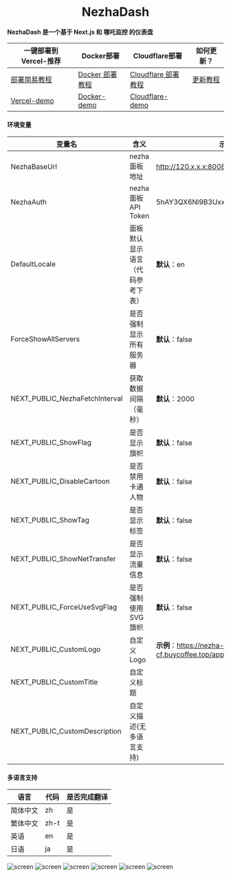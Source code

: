<h1 align="center">NezhaDash</h1>

<strong>NezhaDash 是一个基于 Next.js 和 哪吒监控 的仪表盘</strong>
<br>

</div>

| 一键部署到 Vercel-推荐                                | Docker部署                                                      | Cloudflare部署                                                          | 如何更新？                                                |
| ----------------------------------------------------- | --------------------------------------------------------------- | ----------------------------------------------------------------------- | --------------------------------------------------------- |
| [部署简易教程](https://buycoffee.top/blog/tech/nezha) | [Docker 部署教程](https://buycoffee.top/blog/tech/nezha-docker) | [Cloudflare 部署教程](https://buycoffee.top/blog/tech/nezha-cloudflare) | [更新教程](https://buycoffee.top/blog/tech/nezha-upgrade) |
| [Vercel-demo](https://nezha-dash-ruddy.vercel.app)    | [Docker-demo](https://nezha-docker.buycoffee.tech)              | [Cloudflare-demo](https://nezha-cloudflare.buycoffee.tech)              |

#### 环境变量

| 变量名                         | 含义                             | 示例                                                          |
| ------------------------------ | -------------------------------- | ------------------------------------------------------------- |
| NezhaBaseUrl                   | nezha 面板地址                   | http://120.x.x.x:8008                                         |
| NezhaAuth                      | nezha 面板 API Token             | 5hAY3QX6Nl9B3Uxxxx26KMvOMyXS1Udi                              |
| DefaultLocale                  | 面板默认显示语言（代码参考下表） | **默认**：en                                                  |
| ForceShowAllServers            | 是否强制显示所有服务器           | **默认**：false                                               |
| NEXT_PUBLIC_NezhaFetchInterval | 获取数据间隔（毫秒）             | **默认**：2000                                                |
| NEXT_PUBLIC_ShowFlag           | 是否显示旗帜                     | **默认**：false                                               |
| NEXT_PUBLIC_DisableCartoon     | 是否禁用卡通人物                 | **默认**：false                                               |
| NEXT_PUBLIC_ShowTag            | 是否显示标签                     | **默认**：false                                               |
| NEXT_PUBLIC_ShowNetTransfer    | 是否显示流量信息                 | **默认**：false                                               |
| NEXT_PUBLIC_ForceUseSvgFlag    | 是否强制使用SVG旗帜              | **默认**：false                                               |
| NEXT_PUBLIC_CustomLogo         | 自定义Logo                       | **示例**：https://nezha-cf.buycoffee.top/apple-touch-icon.png |
| NEXT_PUBLIC_CustomTitle        | 自定义标题                       |                                                               |
| NEXT_PUBLIC_CustomDescription  | 自定义描述(无多语言支持)         |                                                               |

#### 多语言支持

| 语言     | 代码 | 是否完成翻译 |
| -------- | ---- | ------------ |
| 简体中文 | zh   | 是           |
| 繁体中文 | zh-t | 是           |
| 英语     | en   | 是           |
| 日语     | ja   | 是           |

![screen](/.github/shot-1.png)
![screen](/.github/shot-2.png)
![screen](/.github/shot-3.png)
![screen](/.github/shot-1-dark.png)
![screen](/.github/shot-2-dark.png)
![screen](/.github/shot-3-dark.png)
